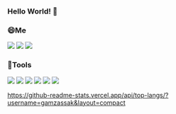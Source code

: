 ### Hello World! 👋

<!--
**gamzassak/gamzassak** is a ✨ _special_ ✨ repository because its `README.md` (this file) appears on your GitHub profile.

Here are some ideas to get you started:

- 🔭 I’m currently working on ...
- 🌱 I’m currently learning ...
- 👯 I’m looking to collaborate on ...
- 🤔 I’m looking for help with ...
- 💬 Ask me about ...
- 📫 How to reach me: ...
- 😄 Pronouns: ...
- ⚡ Fun fact: ...
-->

### 😄Me
<a href="https://github.com/gamzassak" target="_blank"><img src="https://img.shields.io/badge/GitHub-181717?style=flat-square&logo=GitHub&logoColor=white"/></a>
<a href="mailto:wedges3potato@gmail.com" target="_blank"><img src="https://img.shields.io/badge/Gmail-EA4335?style=flat-square&logo=Gmail&logoColor=white"/></a>
<a href="https://wedgespotato.tistory.com/" target="_blank"><img src="https://img.shields.io/badge/tistory-FF6600?style=flat-square&logo=Teradata&logoColor=white"/></a><br>

### 🌱Tools
<img src="https://img.shields.io/badge/Java-007396?style=flat-square&logo=Java&logoColor=white"/> <img src="https://img.shields.io/badge/JavaScript-F7DF1E?style=flat-square&logo=JavaScript&logoColor=black"/>
<img src="https://img.shields.io/badge/Spring-6DB33F?style=flat-square&logo=Spring&logoColor=white"/>
<img src="https://img.shields.io/badge/Python-3776AB?style=flat-square&logo=Python&logoColor=white"/>
<img src="https://img.shields.io/badge/HTML5-E34F26?style=flat-square&logo=HTML5&logoColor=white"/>
<img src="https://img.shields.io/badge/CSS3-1572B6?style=flat-square&logo=CSS3&logoColor=white"/>

https://github-readme-stats.vercel.app/api/top-langs/?username=gamzassak&layout=compact

